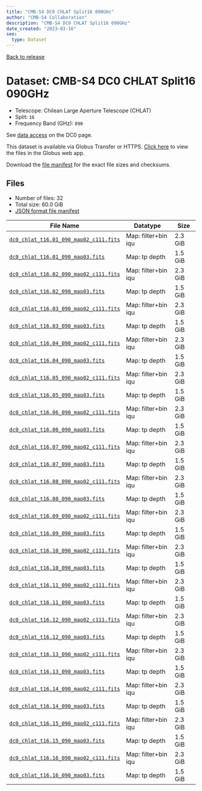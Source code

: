 ```yaml
---
title: "CMB-S4 DC0 CHLAT Split16 090GHz"
author: "CMB-S4 Collaboration"
description: "CMB-S4 DC0 CHLAT Split16 090GHz"
date_created: "2023-03-16"
seo:
  type: Dataset
---
```


[Back to release](./dc0.html#datasets)

# Dataset: CMB-S4 DC0 CHLAT Split16 090GHz

- Telescope: Chilean Large Aperture Telescope (CHLAT) 
- Split: `16`
- Frequency Band (GHz): `090`

See [data access](./dc0.html#data-access) on the DC0 page.

This dataset is available via Globus Transfer or HTTPS. [Click here](https://app.globus.org/file-manager?origin_id=38f01147-f09e-483d-a552-3866669a846d&origin_path=%2Fdatareleases%2Fdc0%2Fmission%2Fchlat%2Fsplit16%2F090%2F) to view the files in the Globus web app.

Download the [file manifest](https://g-456d30.0ed28.75bc.data.globus.org/datareleases/dc0/mission/chlat/split16/090/manifest.json) for the exact file sizes and checksums.

## Files

- Number of files: 32
- Total size: 60.0 GiB
- [JSON format file manifest](https://g-456d30.0ed28.75bc.data.globus.org/datareleases/dc0/mission/chlat/split16/090/manifest.json)

|                                                                               File Name                                                                               |      Datatype       |  Size   |
| --------------------------------------------------------------------------------------------------------------------------------------------------------------------- | ------------------- | ------- |
| [`dc0_chlat_t16.01_090_map02_c111.fits`](https://g-456d30.0ed28.75bc.data.globus.org/datareleases/dc0/mission/chlat/split16/090/dc0_chlat_t16.01_090_map02_c111.fits) | Map: filter+bin iqu | 2.3 GiB |
| [`dc0_chlat_t16.01_090_map03.fits`](https://g-456d30.0ed28.75bc.data.globus.org/datareleases/dc0/mission/chlat/split16/090/dc0_chlat_t16.01_090_map03.fits)           | Map: tp depth       | 1.5 GiB |
| [`dc0_chlat_t16.02_090_map02_c111.fits`](https://g-456d30.0ed28.75bc.data.globus.org/datareleases/dc0/mission/chlat/split16/090/dc0_chlat_t16.02_090_map02_c111.fits) | Map: filter+bin iqu | 2.3 GiB |
| [`dc0_chlat_t16.02_090_map03.fits`](https://g-456d30.0ed28.75bc.data.globus.org/datareleases/dc0/mission/chlat/split16/090/dc0_chlat_t16.02_090_map03.fits)           | Map: tp depth       | 1.5 GiB |
| [`dc0_chlat_t16.03_090_map02_c111.fits`](https://g-456d30.0ed28.75bc.data.globus.org/datareleases/dc0/mission/chlat/split16/090/dc0_chlat_t16.03_090_map02_c111.fits) | Map: filter+bin iqu | 2.3 GiB |
| [`dc0_chlat_t16.03_090_map03.fits`](https://g-456d30.0ed28.75bc.data.globus.org/datareleases/dc0/mission/chlat/split16/090/dc0_chlat_t16.03_090_map03.fits)           | Map: tp depth       | 1.5 GiB |
| [`dc0_chlat_t16.04_090_map02_c111.fits`](https://g-456d30.0ed28.75bc.data.globus.org/datareleases/dc0/mission/chlat/split16/090/dc0_chlat_t16.04_090_map02_c111.fits) | Map: filter+bin iqu | 2.3 GiB |
| [`dc0_chlat_t16.04_090_map03.fits`](https://g-456d30.0ed28.75bc.data.globus.org/datareleases/dc0/mission/chlat/split16/090/dc0_chlat_t16.04_090_map03.fits)           | Map: tp depth       | 1.5 GiB |
| [`dc0_chlat_t16.05_090_map02_c111.fits`](https://g-456d30.0ed28.75bc.data.globus.org/datareleases/dc0/mission/chlat/split16/090/dc0_chlat_t16.05_090_map02_c111.fits) | Map: filter+bin iqu | 2.3 GiB |
| [`dc0_chlat_t16.05_090_map03.fits`](https://g-456d30.0ed28.75bc.data.globus.org/datareleases/dc0/mission/chlat/split16/090/dc0_chlat_t16.05_090_map03.fits)           | Map: tp depth       | 1.5 GiB |
| [`dc0_chlat_t16.06_090_map02_c111.fits`](https://g-456d30.0ed28.75bc.data.globus.org/datareleases/dc0/mission/chlat/split16/090/dc0_chlat_t16.06_090_map02_c111.fits) | Map: filter+bin iqu | 2.3 GiB |
| [`dc0_chlat_t16.06_090_map03.fits`](https://g-456d30.0ed28.75bc.data.globus.org/datareleases/dc0/mission/chlat/split16/090/dc0_chlat_t16.06_090_map03.fits)           | Map: tp depth       | 1.5 GiB |
| [`dc0_chlat_t16.07_090_map02_c111.fits`](https://g-456d30.0ed28.75bc.data.globus.org/datareleases/dc0/mission/chlat/split16/090/dc0_chlat_t16.07_090_map02_c111.fits) | Map: filter+bin iqu | 2.3 GiB |
| [`dc0_chlat_t16.07_090_map03.fits`](https://g-456d30.0ed28.75bc.data.globus.org/datareleases/dc0/mission/chlat/split16/090/dc0_chlat_t16.07_090_map03.fits)           | Map: tp depth       | 1.5 GiB |
| [`dc0_chlat_t16.08_090_map02_c111.fits`](https://g-456d30.0ed28.75bc.data.globus.org/datareleases/dc0/mission/chlat/split16/090/dc0_chlat_t16.08_090_map02_c111.fits) | Map: filter+bin iqu | 2.3 GiB |
| [`dc0_chlat_t16.08_090_map03.fits`](https://g-456d30.0ed28.75bc.data.globus.org/datareleases/dc0/mission/chlat/split16/090/dc0_chlat_t16.08_090_map03.fits)           | Map: tp depth       | 1.5 GiB |
| [`dc0_chlat_t16.09_090_map02_c111.fits`](https://g-456d30.0ed28.75bc.data.globus.org/datareleases/dc0/mission/chlat/split16/090/dc0_chlat_t16.09_090_map02_c111.fits) | Map: filter+bin iqu | 2.3 GiB |
| [`dc0_chlat_t16.09_090_map03.fits`](https://g-456d30.0ed28.75bc.data.globus.org/datareleases/dc0/mission/chlat/split16/090/dc0_chlat_t16.09_090_map03.fits)           | Map: tp depth       | 1.5 GiB |
| [`dc0_chlat_t16.10_090_map02_c111.fits`](https://g-456d30.0ed28.75bc.data.globus.org/datareleases/dc0/mission/chlat/split16/090/dc0_chlat_t16.10_090_map02_c111.fits) | Map: filter+bin iqu | 2.3 GiB |
| [`dc0_chlat_t16.10_090_map03.fits`](https://g-456d30.0ed28.75bc.data.globus.org/datareleases/dc0/mission/chlat/split16/090/dc0_chlat_t16.10_090_map03.fits)           | Map: tp depth       | 1.5 GiB |
| [`dc0_chlat_t16.11_090_map02_c111.fits`](https://g-456d30.0ed28.75bc.data.globus.org/datareleases/dc0/mission/chlat/split16/090/dc0_chlat_t16.11_090_map02_c111.fits) | Map: filter+bin iqu | 2.3 GiB |
| [`dc0_chlat_t16.11_090_map03.fits`](https://g-456d30.0ed28.75bc.data.globus.org/datareleases/dc0/mission/chlat/split16/090/dc0_chlat_t16.11_090_map03.fits)           | Map: tp depth       | 1.5 GiB |
| [`dc0_chlat_t16.12_090_map02_c111.fits`](https://g-456d30.0ed28.75bc.data.globus.org/datareleases/dc0/mission/chlat/split16/090/dc0_chlat_t16.12_090_map02_c111.fits) | Map: filter+bin iqu | 2.3 GiB |
| [`dc0_chlat_t16.12_090_map03.fits`](https://g-456d30.0ed28.75bc.data.globus.org/datareleases/dc0/mission/chlat/split16/090/dc0_chlat_t16.12_090_map03.fits)           | Map: tp depth       | 1.5 GiB |
| [`dc0_chlat_t16.13_090_map02_c111.fits`](https://g-456d30.0ed28.75bc.data.globus.org/datareleases/dc0/mission/chlat/split16/090/dc0_chlat_t16.13_090_map02_c111.fits) | Map: filter+bin iqu | 2.3 GiB |
| [`dc0_chlat_t16.13_090_map03.fits`](https://g-456d30.0ed28.75bc.data.globus.org/datareleases/dc0/mission/chlat/split16/090/dc0_chlat_t16.13_090_map03.fits)           | Map: tp depth       | 1.5 GiB |
| [`dc0_chlat_t16.14_090_map02_c111.fits`](https://g-456d30.0ed28.75bc.data.globus.org/datareleases/dc0/mission/chlat/split16/090/dc0_chlat_t16.14_090_map02_c111.fits) | Map: filter+bin iqu | 2.3 GiB |
| [`dc0_chlat_t16.14_090_map03.fits`](https://g-456d30.0ed28.75bc.data.globus.org/datareleases/dc0/mission/chlat/split16/090/dc0_chlat_t16.14_090_map03.fits)           | Map: tp depth       | 1.5 GiB |
| [`dc0_chlat_t16.15_090_map02_c111.fits`](https://g-456d30.0ed28.75bc.data.globus.org/datareleases/dc0/mission/chlat/split16/090/dc0_chlat_t16.15_090_map02_c111.fits) | Map: filter+bin iqu | 2.3 GiB |
| [`dc0_chlat_t16.15_090_map03.fits`](https://g-456d30.0ed28.75bc.data.globus.org/datareleases/dc0/mission/chlat/split16/090/dc0_chlat_t16.15_090_map03.fits)           | Map: tp depth       | 1.5 GiB |
| [`dc0_chlat_t16.16_090_map02_c111.fits`](https://g-456d30.0ed28.75bc.data.globus.org/datareleases/dc0/mission/chlat/split16/090/dc0_chlat_t16.16_090_map02_c111.fits) | Map: filter+bin iqu | 2.3 GiB |
| [`dc0_chlat_t16.16_090_map03.fits`](https://g-456d30.0ed28.75bc.data.globus.org/datareleases/dc0/mission/chlat/split16/090/dc0_chlat_t16.16_090_map03.fits)           | Map: tp depth       | 1.5 GiB |
